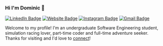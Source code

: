 ### Hi I'm Dominic 👋
[![LinkedIn Badge](https://img.shields.io/badge/Dominic_Guo-informational?style=flat&logo=linkedin&logoColor=white&color=0D76A8)](https://www.linkedin.com/in/dominic-guo-203b33199/)
[![Website Badge](https://img.shields.io/badge/My_Website-informational?style=flat&logo=Google-chrome&logoColor=white&color=00C7B7)](http://www.dominicguo.com/)
[![Instagram Badge](https://img.shields.io/badge/@dom_guo-informational?style=flat&logo=Instagram&logoColor=white&color=c85bd9)](https://www.instagram.com/dom_guo/)
[![Gmail Badge](https://img.shields.io/badge/dominic.sl.guo-informational?style=flat&logo=Gmail&logoColor=white&color=de5b40)](mailto:dominic.sl.guo@gmail.com)

Welcome to my profile! I'm an undergraduate Software Engineering student, simulation racing lover, part-time coder and full-time adventure seeker. Thanks for visiting and I'd love to [connect](https://www.linkedin.com/in/dominic-guo-203b33199/)!
<!--
**dslguo/dslguo** is a ✨ _special_ ✨ repository because its `README.md` (this file) appears on your GitHub profile.

Here are some ideas to get you started:

- 🔭 I’m currently working on ...
- 🌱 I’m currently learning ...
- 👯 I’m looking to collaborate on ...
- 🤔 I’m looking for help with ...
- 💬 Ask me about ...
- 📫 How to reach me: ...
- 😄 Pronouns: ...
- ⚡ Fun fact: ...
-->

